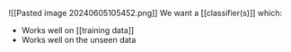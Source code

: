 ![[Pasted image 20240605105452.png]]
We want a [[classifier(s)]] which:
- Works well on [[training data]]
- Works well on the unseen data